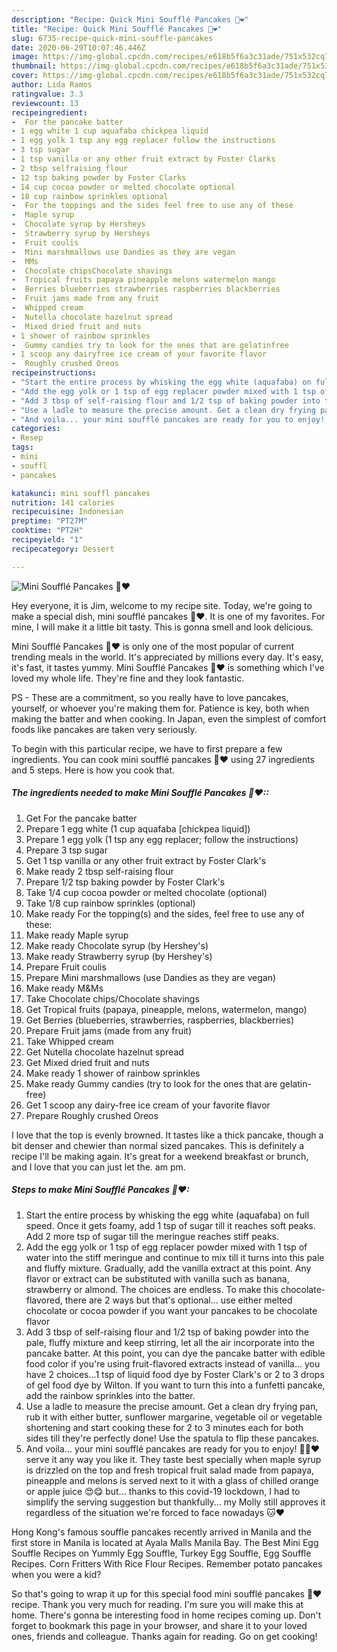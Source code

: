 ```yaml
---
description: "Recipe: Quick Mini Soufflé Pancakes 🥞❤"
title: "Recipe: Quick Mini Soufflé Pancakes 🥞❤"
slug: 6735-recipe-quick-mini-souffle-pancakes
date: 2020-06-29T10:07:46.446Z
image: https://img-global.cpcdn.com/recipes/e618b5f6a3c31ade/751x532cq70/mini-souffle-pancakes-🥞❤-recipe-main-photo.jpg
thumbnail: https://img-global.cpcdn.com/recipes/e618b5f6a3c31ade/751x532cq70/mini-souffle-pancakes-🥞❤-recipe-main-photo.jpg
cover: https://img-global.cpcdn.com/recipes/e618b5f6a3c31ade/751x532cq70/mini-souffle-pancakes-🥞❤-recipe-main-photo.jpg
author: Lida Ramos
ratingvalue: 3.3
reviewcount: 13
recipeingredient:
-  For the pancake batter
- 1 egg white 1 cup aquafaba chickpea liquid
- 1 egg yolk 1 tsp any egg replacer follow the instructions
- 3 tsp sugar
- 1 tsp vanilla or any other fruit extract by Foster Clarks
- 2 tbsp selfraising flour
- 12 tsp baking powder by Foster Clarks
- 14 cup cocoa powder or melted chocolate optional
- 18 cup rainbow sprinkles optional
-  For the toppings and the sides feel free to use any of these
-  Maple syrup
-  Chocolate syrup by Hersheys
-  Strawberry syrup by Hersheys
-  Fruit coulis
-  Mini marshmallows use Dandies as they are vegan
-  MMs
-  Chocolate chipsChocolate shavings
-  Tropical fruits papaya pineapple melons watermelon mango
-  Berries blueberries strawberries raspberries blackberries
-  Fruit jams made from any fruit
-  Whipped cream
-  Nutella chocolate hazelnut spread
-  Mixed dried fruit and nuts
- 1 shower of rainbow sprinkles
-  Gummy candies try to look for the ones that are gelatinfree
- 1 scoop any dairyfree ice cream of your favorite flavor
-  Roughly crushed Oreos
recipeinstructions:
- "Start the entire process by whisking the egg white (aquafaba) on full speed. Once it gets foamy, add 1 tsp of sugar till it reaches soft peaks. Add 2 more tsp of sugar till the meringue reaches stiff peaks."
- "Add the egg yolk or 1 tsp of egg replacer powder mixed with 1 tsp of water into the stiff meringue and continue to mix till it turns into this pale and fluffy mixture. Gradually, add the vanilla extract at this point. Any flavor or extract can be substituted with vanilla such as banana, strawberry or almond. The choices are endless. To make this chocolate-flavored, there are 2 ways but that&#39;s optional... use either melted chocolate or cocoa powder if you want your pancakes to be chocolate flavor"
- "Add 3 tbsp of self-raising flour and 1/2 tsp of baking powder into the pale, fluffy mixture and keep stirring, let all the air incorporate into the pancake batter. At this point, you can dye the pancake batter with edible food color if you&#39;re using fruit-flavored extracts instead of vanilla... you have 2 choices...1 tsp of liquid food dye by Foster Clark&#39;s or 2 to 3 drops of gel food dye by Wilton. If you want to turn this into a funfetti pancake, add the rainbow sprinkles into the batter."
- "Use a ladle to measure the precise amount. Get a clean dry frying pan, rub it with either butter, sunflower margarine, vegetable oil or vegetable shortening and start cooking these for 2 to 3 minutes each for both sides till they&#39;re perfectly done! Use the spatula to flip these pancakes."
- "And voila... your mini soufflé pancakes are ready for you to enjoy! 🥞🥃❤ serve it any way you like it. They taste best specially when maple syrup is drizzled on the top and fresh tropical fruit salad made from papaya, pineapple and melons is served next to it with a glass of chilled orange or apple juice 😍😋 but... thanks to this covid-19 lockdown, I had to simplify the serving suggestion but thankfully... my Molly still approves it regardless of the situation we&#39;re forced to face nowadays 🐱❤"
categories:
- Resep
tags:
- mini
- souffl
- pancakes

katakunci: mini souffl pancakes
nutrition: 141 calories
recipecuisine: Indonesian
preptime: "PT27M"
cooktime: "PT2H"
recipeyield: "1"
recipecategory: Dessert

---
```



![Mini Soufflé Pancakes 🥞❤](https://img-global.cpcdn.com/recipes/e618b5f6a3c31ade/751x532cq70/mini-souffle-pancakes-🥞❤-recipe-main-photo.jpg)

Hey everyone, it is Jim, welcome to my recipe site. Today, we're going to make a special dish, mini soufflé pancakes 🥞❤. It is one of my favorites. For mine, I will make it a little bit tasty. This is gonna smell and look delicious.

Mini Soufflé Pancakes 🥞❤ is only one of the most popular of current trending meals in the world. It's appreciated by millions every day. It's easy, it's fast, it tastes yummy. Mini Soufflé Pancakes 🥞❤ is something which I've loved my whole life. They're fine and they look fantastic.

PS - These are a commitment, so you really have to love pancakes, yourself, or whoever you&#39;re making them for. Patience is key, both when making the batter and when cooking. In Japan, even the simplest of comfort foods like pancakes are taken very seriously.


To begin with this particular recipe, we have to first prepare a few ingredients. You can cook mini soufflé pancakes 🥞❤ using 27 ingredients and 5 steps. Here is how you cook that.

##### The ingredients needed to make Mini Soufflé Pancakes 🥞❤::

1. Get  For the pancake batter
1. Prepare 1 egg white (1 cup aquafaba [chickpea liquid])
1. Prepare 1 egg yolk (1 tsp any egg replacer; follow the instructions)
1. Prepare 3 tsp sugar
1. Get 1 tsp vanilla or any other fruit extract by Foster Clark&#39;s
1. Make ready 2 tbsp self-raising flour
1. Prepare 1/2 tsp baking powder by Foster Clark&#39;s
1. Take 1/4 cup cocoa powder or melted chocolate (optional)
1. Take 1/8 cup rainbow sprinkles (optional)
1. Make ready  For the topping(s) and the sides, feel free to use any of these:
1. Make ready  Maple syrup
1. Make ready  Chocolate syrup (by Hershey&#39;s)
1. Make ready  Strawberry syrup (by Hershey&#39;s)
1. Prepare  Fruit coulis
1. Prepare  Mini marshmallows (use Dandies as they are vegan)
1. Make ready  M&amp;Ms
1. Take  Chocolate chips/Chocolate shavings
1. Get  Tropical fruits (papaya, pineapple, melons, watermelon, mango)
1. Get  Berries (blueberries, strawberries, raspberries, blackberries)
1. Prepare  Fruit jams (made from any fruit)
1. Take  Whipped cream
1. Get  Nutella chocolate hazelnut spread
1. Get  Mixed dried fruit and nuts
1. Make ready 1 shower of rainbow sprinkles
1. Make ready  Gummy candies (try to look for the ones that are gelatin-free)
1. Get 1 scoop any dairy-free ice cream of your favorite flavor
1. Prepare  Roughly crushed Oreos


I love that the top is evenly browned. It tastes like a thick pancake, though a bit denser and chewier than normal sized pancakes. This is definitely a recipe I&#39;ll be making again. It&#39;s great for a weekend breakfast or brunch, and I love that you can just let the. am pm. 

##### Steps to make Mini Soufflé Pancakes 🥞❤:

1. Start the entire process by whisking the egg white (aquafaba) on full speed. Once it gets foamy, add 1 tsp of sugar till it reaches soft peaks. Add 2 more tsp of sugar till the meringue reaches stiff peaks.
1. Add the egg yolk or 1 tsp of egg replacer powder mixed with 1 tsp of water into the stiff meringue and continue to mix till it turns into this pale and fluffy mixture. Gradually, add the vanilla extract at this point. Any flavor or extract can be substituted with vanilla such as banana, strawberry or almond. The choices are endless. To make this chocolate-flavored, there are 2 ways but that&#39;s optional... use either melted chocolate or cocoa powder if you want your pancakes to be chocolate flavor
1. Add 3 tbsp of self-raising flour and 1/2 tsp of baking powder into the pale, fluffy mixture and keep stirring, let all the air incorporate into the pancake batter. At this point, you can dye the pancake batter with edible food color if you&#39;re using fruit-flavored extracts instead of vanilla... you have 2 choices...1 tsp of liquid food dye by Foster Clark&#39;s or 2 to 3 drops of gel food dye by Wilton. If you want to turn this into a funfetti pancake, add the rainbow sprinkles into the batter.
1. Use a ladle to measure the precise amount. Get a clean dry frying pan, rub it with either butter, sunflower margarine, vegetable oil or vegetable shortening and start cooking these for 2 to 3 minutes each for both sides till they&#39;re perfectly done! Use the spatula to flip these pancakes.
1. And voila... your mini soufflé pancakes are ready for you to enjoy! 🥞🥃❤ serve it any way you like it. They taste best specially when maple syrup is drizzled on the top and fresh tropical fruit salad made from papaya, pineapple and melons is served next to it with a glass of chilled orange or apple juice 😍😋 but... thanks to this covid-19 lockdown, I had to simplify the serving suggestion but thankfully... my Molly still approves it regardless of the situation we&#39;re forced to face nowadays 🐱❤


Hong Kong&#39;s famous souffle pancakes recently arrived in Manila and the first store in Manila is located at Ayala Malls Manila Bay. The Best Mini Egg Souffle Recipes on Yummly Egg Souffle, Turkey Egg Souffle, Egg Souffle Recipes. Corn Fritters With Rice Flour Recipes. Remember potato pancakes when you were a kid? 

So that's going to wrap it up for this special food mini soufflé pancakes 🥞❤ recipe. Thank you very much for reading. I'm sure you will make this at home. There's gonna be interesting food in home recipes coming up. Don't forget to bookmark this page in your browser, and share it to your loved ones, friends and colleague. Thanks again for reading. Go on get cooking!
